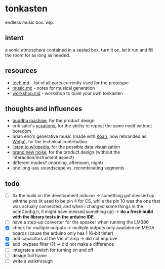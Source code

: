 # tonkasten

endless music box. wip.

## intent

a sonic atmosphere contained in a sealed box. turn it on, let it run and fill the room for as long as needed.

## resources

- [tech.md](tech.md) - list of all parts currently used for the prototype
- [music.md](music.md) - notes for musical generation
- [workshop.md](workshop.md) - workshop to build your own tonkasten

## thoughts and influences

- [buddha machine](https://www.youtube.com/watch?v=VlSM3GMuYVU), for the product design
- erik satie's [vexations](https://en.wikipedia.org/wiki/Vexations), for the ability to repeat the same motif without boredom
- brian eno's generative music (made with [Koan](https://www.wired.com/1997/10/can-generative-music-carry-the-nets-tunes/), now rebranded as [Wotja](https://intermorphic.com/wotja/)), for the technical contribution
- [listen to wikipedia](http://listen.hatnote.com/), for the possible data visualization
- [brand new noise](https://www.brandnewnoise.com/), for the product design (without the interaction/instrument aspect)
- different modes? (morning, afternoon, night)
- one long-ass soundscape vs. recombinating segments

## todo

- [ ] fix the build on the development arduino -> something got messed up withthe pins (it used to be pin 4 for CS, while the pin 10 was the one that was actually connected, and when i changed some things in the pcmConfig.h, it might have messed somehing up) -> **do a fresh build with the library tests in the arduino IDE**
- [ ] have a step-up converter for the speaker when running the LM386
- [x] check for multiple outputs -> multiple outputs only available on MEGA boards (cause the arduino only has 1 16-bit timer)
- [x] add capacitors at the Vin of amp -> did not improve
- [x] add lowpass filter (?) -> did not make a difference
- [ ] integrate a switch for turning on and off
- [ ] design full frame
- [ ] write a walkthrough
